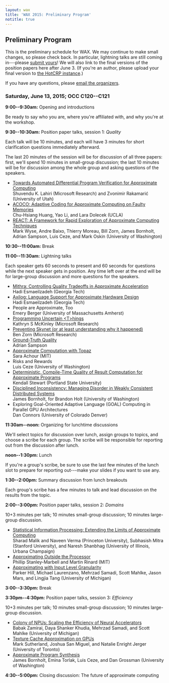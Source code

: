 ```yaml
---
layout: wax
title: 'WAX 2015: Preliminary Program'
notitle: true
---
```

## Preliminary Program

This is the preliminary schedule for WAX. We may continue to make small changes, so please check back. In particular, lightning talks are still coming in---please [submit yours][lightning]! We will also link to the final versions of the position papers here after June 3. (If you're an author, please upload your final version to [the HotCRP instance][hotcrp].)

If you have any questions, please [email the organizers][organizers].

[organizers]: mailto:wax2015@cs.washington.edu
[lightning]: cfp.html#lightning-talks
[hotcrp]: {{site.base}}/wax2015/crp/

### Saturday, June 13, 2015; OCC C120--C121

**9:00--9:30am:** Opening and introductions

Be ready to say who you are, where you're affiliated with, and why you're at the workshop.

**9:30--10:30am:** Position paper talks, session 1: *Quality*

Each talk will be 10 minutes, and each will have 3 minutes for short clarification questions immediately afterward.

The last 20 minutes of the session will be for discussion of all three papers: first, we'll spend 10 minutes in small-group discussion; the last 10 minutes will be for discussion among the whole group and asking questions of the speakers.

  * [Towards Automated Differential Program Verification for Approximate Computing](papers/lahiri.pdf)  
    Shuvendu K. Lahiri (Microsoft Research) and Zvonimir Rakamari&cacute; (University
    of Utah)
  * [ACOCO: Adaptive Coding for Approximate Computing on Faulty Memories](papers/huang.pdf)  
    Chu-Hsiang Huang, Yao Li, and Lara Dolecek (UCLA)
  * [REACT: A Framework for Rapid Exploration of Approximate Computing Techniques](papers/wyse.pdf)  
    Mark Wyse, Andre Baixo, Thierry Moreau, Bill Zorn, James Bornholt, Adrian
    Sampson, Luis Ceze, and Mark Oskin (University of Washington)

**10:30--11:00am:** Break

**11:00--11:30am:** Lightning talks

Each speaker gets 60 seconds to present and 60 seconds for questions while the next speaker gets in position. Any time left over at the end will be for large-group discussion and more questions for the speakers.

<!-- lightning -->

* [Mithra: Controlling Quality Tradeoffs in Approximate Acceleration](lightning/mahajan.pdf)  
  Hadi Esmaeilzadeh (Georgia Tech)
* [Axilog: Language Support for Approximate Hardware Design](lightning/yazdanbakhsh.pdf)  
  Hadi Esmaeilzadeh (Georgia Tech)
* People are Approximate, Too  
  Emery Berger (University of Massachusetts Amherst)
* [Programming Uncertain &lt;T&gt;hings](lightning/mckinley.pdf)  
  Kathryn S McKinley (Microsoft Research)
* [Preventing Skynet (or at least understanding why it happened)](lightning/zorn.pdf)  
  Ben Zorn (Microsoft Research)
* [Ground-Truth Quality](lightning/sampson.pdf)  
  Adrian Sampson
* [Approximate Computation with Topaz](lightning/achour.pdf)  
  Sara Achour (MIT)
* Risks and Rewards  
  Luis Ceze (University of Washington)
* [Deterministic, Compile-Time Quality of Result Computation for Approximate Programs](lightning/stewart.pdf)  
  Kendall Stewart (Portland State University)
* [Disciplined Inconsistency: Managing Disorder in Weakly Consistent Distributed Systems](lightning/holt.pdf)  
  James Bornholt, for Brandon Holt (University of Washington)
* Exploring Goal-Oriented Adaptive Language (GOAL) Computing in Parallel GPU Architectures  
  Dan Connors (University of Colorado Denver)

<!-- lightning -->

**11:30am--noon:** Organizing for lunchtime discussions

We'll select topics for discussion over lunch, assign groups to topics, and choose a scribe for each group. The scribe will be responsible for reporting out from the discussion after lunch.

**noon--1:30pm:** Lunch

If you're a group's scribe, be sure to use the last few minutes of the lunch slot to prepare for reporting out---make your slides if you want to use any.

**1:30--2:00pm:** Summary discussion from lunch breakouts

Each group's scribe has a few minutes to talk and lead discussion on the results from the topic.

**2:00--3:00pm:** Position paper talks, session 2: *Domains*

10+3 minutes per talk; 10 minutes small-group discussion; 10 minutes large-group discussion.

  * [Statistical Information Processing: Extending the Limits of Approximate Computing](papers/malik.pdf)  
    Sharad Malik and Naveen Verma (Princeton University), Subhasish Mitra
    (Stanford University), and Naresh Shanbhag (University of Illinois, Urbana
    Champaign)
  * [Approximating Outside the Processor](papers/stanley-marbell.pdf)  
    Phillip Stanley-Marbell and Martin Rinard (MIT)
  * [Approximating with Input Level Granularity](papers/hill.pdf)  
    Parker Hill, Michael Laurenzano, Mehrzad Samadi, Scott Mahlke, Jason Mars,
    and Lingjia Tang (University of Michigan)

**3:00--3:30pm:** Break

**3:30pm--4:30pm:** Position paper talks, session 3: *Efficiency*

10+3 minutes per talk; 10 minutes small-group discussion; 10 minutes large-group discussion.

  * [Colony of NPUs: Scaling the Efficiency of Neural Accelerators](papers/zamirai.pdf)  
    Babak Zamirai, Daya Shanker Khudia, Mehrzad Samadi, and Scott Mahlke
    (University of Michigan)
  * [Texture Cache Approximation on GPUs](papers/sutherland.pdf)  
    Mark Sutherland, Joshua San Miguel, and Natalie Enright Jerger (University
    of Toronto)
  * [Approximate Program Synthesis](papers/bornholt.pdf)  
    James Bornholt, Emina Torlak, Luis Ceze, and Dan Grossman (University of
    Washington)

**4:30--5:00pm:** Closing discussion: The future of approximate computing
